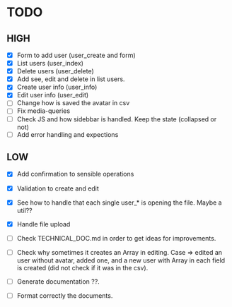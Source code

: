 # TODO

## HIGH

- [x] Form to add user (user_create and form)
- [x] List users (user_index)
- [x] Delete users (user_delete)
- [x] Add see, edit and delete in list users.
- [x] Create user info (user_info)
- [x] Edit user info (user_edit)
- [ ] Change how is saved the avatar in csv 
- [ ] Fix media-queries
- [ ] Check JS and how sidebbar is handled. Keep the state (collapsed or not)
- [ ] Add error handling and expections

## LOW

- [x] Add confirmation to sensible operations 
- [x] Validation to create and edit
- [x] See how to handle that each single user_* is opening the file. Maybe a util??
- [x] Handle file upload
- [ ] Check TECHNICAL_DOC.md in order to get ideas for improvements.
- [ ] Check why sometimes it creates an Array in editing. Case => edited an user without avatar, added one, and a new user with Array in each field is created (did not check if it was in the csv).
- [ ] Generate documentation ??.
- [ ] Format correctly the documents.

